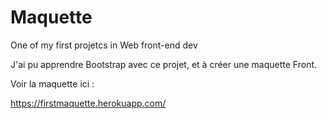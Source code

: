 # Maquette
One of my first projetcs in Web front-end dev

J'ai pu apprendre Bootstrap avec ce projet, et à créer une maquette Front.

Voir la maquette ici : 


https://firstmaquette.herokuapp.com/
